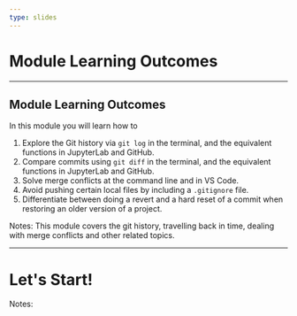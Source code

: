```yaml
---
type: slides
---
```


# Module Learning Outcomes

---

## Module Learning Outcomes

In this module you will learn how to

1. Explore the Git history via `git log` in the terminal, and the equivalent functions in JupyterLab and GitHub.
2. Compare commits using `git diff` in the terminal, and the equivalent functions in JupyterLab and GitHub.
3. Solve merge conflicts at the command line and in VS Code.
4. Avoid pushing certain local files by including a `.gitignore` file.
5. Differentiate between doing a revert and a hard reset of a commit when restoring an older version of a project.

Notes: This module covers the git history, travelling back in time, dealing with merge conflicts and other related topics.

---

# Let's Start!

Notes:

<br>
